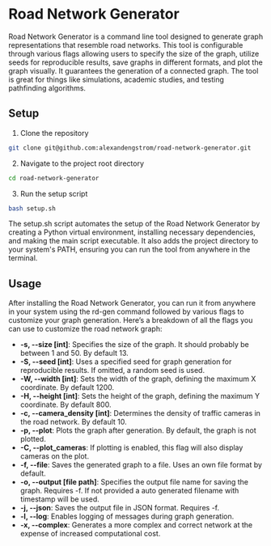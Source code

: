 # Road Network Generator
Road Network Generator is a command line tool designed to generate graph representations that resemble road networks. This tool is configurable through various flags allowing users to specify the size of the graph, utilize seeds for reproducible results, save graphs in different formats, and plot the graph visually. It guarantees the generation of a connected graph. The tool is great for things like simulations, academic studies, and testing pathfinding algorithms.

## Setup
1. Clone the repository
```bash
git clone git@github.com:alexandengstrom/road-network-generator.git
```
2. Navigate to the project root directory
```bash
cd road-network-generator
```
3. Run the setup script
```bash
bash setup.sh
```
The setup.sh script automates the setup of the Road Network Generator by creating a Python virtual environment, installing necessary dependencies, and making the main script executable. It also adds the project directory to your system's PATH, ensuring you can run the tool from anywhere in the terminal. 
## Usage
After installing the Road Network Generator, you can run it from anywhere in your system using the rd-gen command followed by various flags to customize your graph generation. Here’s a breakdown of all the flags you can use to customize the road network graph:
- **-s, --size [int]**: Specifies the size of the graph. It should probably be between 1 and 50. By default 13.
- **-S, --seed [int]**: Uses a specified seed for graph generation for reproducible results. If omitted, a random seed is used.
- **-W, --width [int]**: Sets the width of the graph, defining the maximum X coordinate. By default 1200.
- **-H, --height [int]**: Sets the height of the graph, defining the maximum Y coordinate. By default 800.
- **-c, --camera_density [int]**: Determines the density of traffic cameras in the road network. By default 10.
- **-p, --plot**: Plots the graph after generation. By default, the graph is not plotted.
- **-C, --plot_cameras**: If plotting is enabled, this flag will also display cameras on the plot.
- **-f, --file**: Saves the generated graph to a file. Uses an own file format by default.
- **-o, --output [file path]**: Specifies the output file name for saving the graph. Requires -f. If not provided a auto generated filename with timestamp will be used.
- **-j, --json**: Saves the output file in JSON format. Requires -f.
- **-l, --log**: Enables logging of messages during graph generation.
- **-x, --complex**: Generates a more complex and correct network at the expense of increased computational cost.
